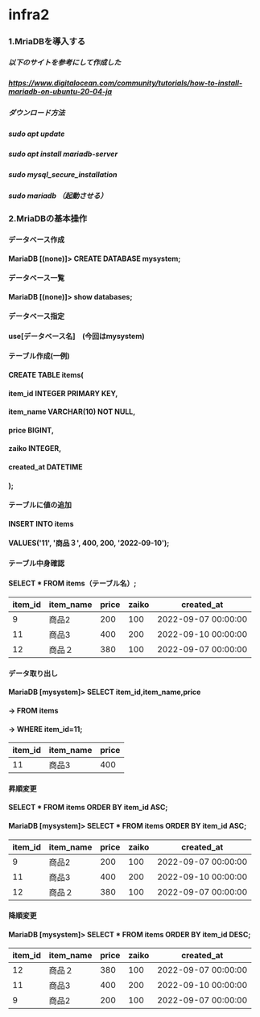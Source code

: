 # infra2
### 1.MriaDBを導入する
##### 以下のサイトを参考にして作成した
##### https://www.digitalocean.com/community/tutorials/how-to-install-mariadb-on-ubuntu-20-04-ja
##### ダウンロード方法
##### sudo apt update
##### sudo apt install mariadb-server
##### sudo mysql_secure_installation
##### sudo mariadb （起動させる）

### 2.MriaDBの基本操作
#### データベース作成
#### MariaDB [(none)]> CREATE DATABASE mysystem;

#### データベース一覧
#### MariaDB [(none)]> show databases;

#### データベース指定
#### use[データベース名]　(今回はmysystem)

#### テーブル作成(一例)
#### CREATE TABLE items(
####  item_id  INTEGER PRIMARY KEY,
####  item_name  VARCHAR(10) NOT NULL,
####  price BIGINT,
####  zaiko INTEGER,
#### created_at DATETIME
#### );

#### テーブルに値の追加 
#### INSERT INTO items
#### VALUES('11', '商品３', 400, 200, '2022-09-10');
#### テーブル中身確認
#### SELECT * FROM items（テーブル名）;
 | item_id | item_name | price | zaiko | created_at          |
 |---------|-----------|-------|-------|---------------------|
 |       9 | 商品2     |   200 |   100 | 2022-09-07 00:00:00 |
 |      11 | 商品3     |   400 |   200 | 2022-09-10 00:00:00 |
 |      12 | 商品２    |   380 |   100 | 2022-09-07 00:00:00 |


#### データ取り出し
#### MariaDB [mysystem]> SELECT item_id,item_name,price
#### -> FROM items
#### -> WHERE item_id=11;

| item_id | item_name | price |
|---------|-----------|-------|
|      11 | 商品3     |   400 |

#### 昇順変更
#### SELECT * FROM items ORDER BY item_id ASC;
#### MariaDB [mysystem]> SELECT * FROM items ORDER BY item_id ASC;
 | item_id | item_name | price | zaiko | created_at          |
 |---------|-----------|-------|-------|---------------------|
 |       9 | 商品2     |   200 |   100 | 2022-09-07 00:00:00 |
 |      11 | 商品3     |   400 |   200 | 2022-09-10 00:00:00 |
 |      12 | 商品２    |   380 |   100 | 2022-09-07 00:00:00 |



#### 降順変更
#### MariaDB [mysystem]> SELECT * FROM items ORDER BY item_id DESC;
 | item_id | item_name | price | zaiko | created_at          |
 |---------|-----------|-------|-------|---------------------|
 |      12 | 商品２    |   380 |   100 | 2022-09-07 00:00:00 |
 |      11 | 商品3     |   400 |   200 | 2022-09-10 00:00:00 |
 |       9 | 商品2     |   200 |   100 | 2022-09-07 00:00:00 |

